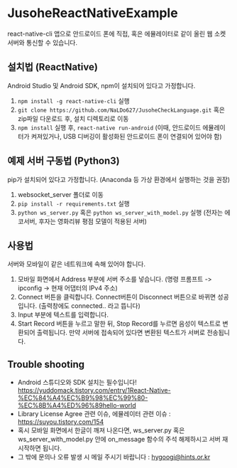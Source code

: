 # JusoheReactNativeExample
react-native-cli 앱으로 안드로이드 폰에 직접, 혹은 에뮬레이터로 같이 올린 웹 소켓 서버와 통신할 수 있습니다.

## 설치법 (ReactNative)
Android Studio 및 Android SDK, npm이 설치되어 있다고 가정합니다.
1. `npm install -g react-native-cli` 실행
2. `git clone https://github.com/NaLDo627/JusoheCheckLanguage.git` 혹은 zip파일 다운로드 후, 설치 디렉토리로 이동
3. `npm install` 실행 후, `react-native run-android` (이때, 안드로이드 에뮬레이터가 켜져있거나, USB 디버깅이 활성화된 안드로이드 폰이 연결되어 있어야 함)

## 예제 서버 구동법 (Python3)
pip가 설치되어 있다고 가정합니다. (Anaconda 등 가상 환경에서 실행하는 것을 권장)
1. websocket_server 폴더로 이동
2. `pip install -r requirements.txt` 실행
3. `python ws_server.py` 혹은 `python ws_server_with_model.py` 실행 (전자는 에코서버, 후자는 영화리뷰 평점 모델이 적용된 서버)

## 사용법 
서버와 모바일이 같은 네트워크에 속해 있어야 합니다.
1. 모바일 화면에서 Address 부분에 서버 주소를 넣습니다. (명령 프롬프트 -> ipconfig -> 현재 어댑터의 IPv4 주소)
2. Connect 버튼을 클릭합니다. Connect버튼이 Disconnect 버튼으로 바뀌면 성공입니다. (출력창에도 connected.. 라고 뜹니다)
3. Input 부분에 텍스트를 입력합니다.
4. Start Record 버튼을 누르고 말한 뒤, Stop Record를 누르면 음성이 텍스트로 변환되어 출력됩니다. 만약 서버에 접속되어 있다면 변환된 텍스트가 서버로 전송됩니다.

## Trouble shooting
- Android 스튜디오와 SDK 설치는 필수입니다! <https://yuddomack.tistory.com/entry/1React-Native-%EC%84%A4%EC%B9%98%EC%99%80-%EC%8B%A4%ED%96%89hello-world>
- Library License Agree 관련 이슈, 에뮬레이터 관련 이슈 : <https://suyou.tistory.com/154>
- 혹시 모바일 화면에서 한글이 깨져 나온다면, ws_server.py 혹은 ws_server_with_model.py 안에 on_message 함수의 주석 해제하시고 서버 재시작하면 됩니다.
- 그 밖에 문의나 오류 발생 시 메일 주시기 바랍니다 : hygoogi@hints.or.kr
